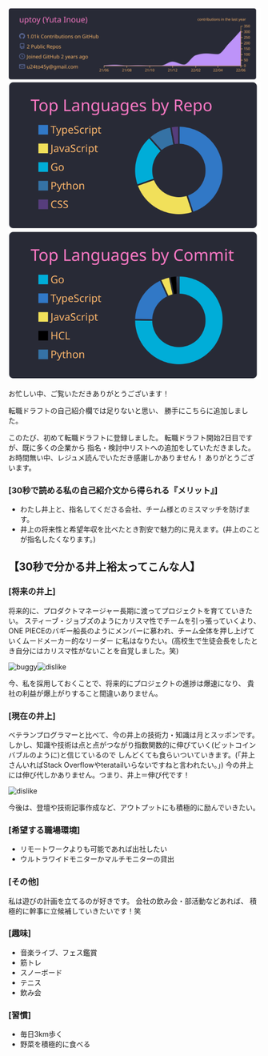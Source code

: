 [![](https://raw.githubusercontent.com/uptoy/uptoy/master/profile-summary-card-output/dracula/0-profile-details.svg)](https://github.com/vn7n24fzkq/github-profile-summary-cards)
[![](https://raw.githubusercontent.com/uptoy/uptoy/master/profile-summary-card-output/dracula/1-repos-per-language.svg)](https://github.com/vn7n24fzkq/github-profile-summary-cards)
[![](https://raw.githubusercontent.com/uptoy/uptoy/master/profile-summary-card-output/dracula/2-most-commit-language.svg)](https://github.com/vn7n24fzkq/github-profile-summary-cards)







お忙しい中、ご覧いただきありがとうございます！


転職ドラフトの自己紹介欄では足りないと思い、
勝手にこちらに追加しました。


このたび、初めて転職ドラフトに登録しました。
転職ドラフト開始2日目ですが、既に多くの企業から
指名・検討中リストへの追加をしていただきました。
お時間無い中、レジュメ読んでいただき感謝しかありません！
ありがとうございます。



### [30秒で読める私の自己紹介文から得られる『メリット』]
- わたし井上と、指名してくださる会社、チーム様とのミスマッチを防げます。
- 井上の将来性と希望年収を比べたとき割安で魅力的に見えます。(井上のことが指名したくなります。)



## 【30秒で分かる井上裕太ってこんな人】



### [将来の井上]
将来的に、プロダクトマネージャー長期に渡ってプロジェクトを育てていきたい。
スティーブ・ジョブズのようにカリスマ性でチームを引っ張っていくより、
ONE PIECEのバギー船長のようにメンバーに慕われ、チーム全体を押し上げていくムードメーカー的なリーダー
に私はなりたい。(高校生で生徒会長をしたとき自分にはカリスマ性がないことを自覚しました。笑)

![buggy](https://res.cloudinary.com/yutainoue/image/upload/v1655404598/samples/bugi_vzqmyn.png)![dislike](https://res.cloudinary.com/yutainoue/image/upload/v1655404598/samples/jobs_r1jqfx.jpg)

今、私を採用しておくことで、将来的にプロジェクトの進捗は爆速になり、
貴社の利益が爆上がりすること間違いありません。




### [現在の井上]
ベテランプログラマーと比べて、今の井上の技術力・知識は月とスッポンです。
しかし、知識や技術は点と点がつながり指数関数的に伸びていく(ビットコインバブルのように)と信じているので
しんどくても食らいついていきます。(「井上さんいればStack Overflowやteratailいらないですねと言われたい。」)
今の井上には伸び代しかありません。つまり、井上＝伸び代です！

![dislike](https://res.cloudinary.com/yutainoue/image/upload/v1655403840/samples/nobi_etazal.jpg)

今後は、登壇や技術記事作成など、アウトプットにも積極的に励んでいきたい。




### [希望する職場環境]
- リモートワークよりも可能であれば出社したい
- ウルトラワイドモニターかマルチモニターの貸出


### [その他]
私は遊びの計画を立てるのが好きです。
会社の飲み会・部活動などあれば、
積極的に幹事に立候補していきたいです！笑


### [趣味]
- 音楽ライブ、フェス鑑賞
- 筋トレ
- スノーボード
- テニス
- 飲み会

### [習慣]
- 毎日3km歩く
- 野菜を積極的に食べる
